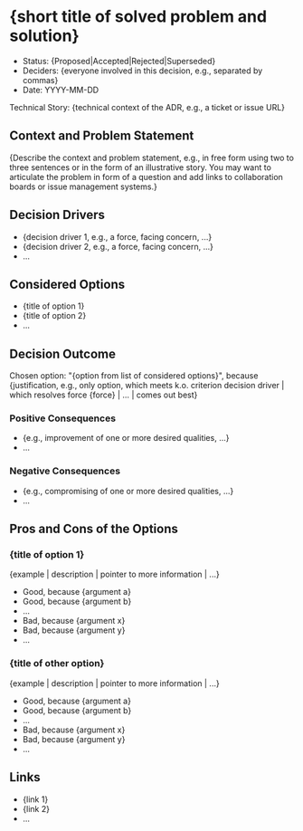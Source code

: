 # {short title of solved problem and solution}

<!-- These are optional elements. Feel free to remove. -->
* Status: {Proposed|Accepted|Rejected|Superseded}
* Deciders: {everyone involved in this decision, e.g., separated by commas}
* Date: YYYY-MM-DD

<!-- This is an optional element. Feel free to remove. -->
Technical Story: {technical context of the ADR, e.g., a ticket or issue URL}

## Context and Problem Statement

{Describe the context and problem statement, e.g., in free form using two to three sentences or in the form of an illustrative story. You may want to articulate the problem in form of a question and add links to collaboration boards or issue management systems.}

<!-- This is an optional element. Feel free to remove. -->
## Decision Drivers

* {decision driver 1, e.g., a force, facing concern, ...}
* {decision driver 2, e.g., a force, facing concern, ...}
* ...

## Considered Options

* {title of option 1}
* {title of option 2}
* ...

## Decision Outcome

Chosen option: "{option from list of considered options}", because {justification, e.g., only option, which meets k.o. criterion decision driver | which resolves force {force} | … | comes out best}

<!-- This is an optional element. Feel free to remove. -->
### Positive Consequences

* {e.g., improvement of one or more desired qualities, ...}
* ...

<!-- This is an optional element. Feel free to remove. -->
### Negative Consequences

* {e.g., compromising of one or more desired qualities, ...}
* ...

<!-- This is an optional element. Feel free to remove. -->
## Pros and Cons of the Options

### {title of option 1}

{example | description | pointer to more information | ...}

* Good, because {argument a}
* Good, because {argument b}
* ...
* Bad, because {argument x}
* Bad, because {argument y}
* ...

### {title of other option}

{example | description | pointer to more information | ...}

* Good, because {argument a}
* Good, because {argument b}
* ...
* Bad, because {argument x}
* Bad, because {argument y}
* ...

<!-- This is an optional element. Feel free to remove. -->
## Links

* {link 1}
* {link 2}
* ...
